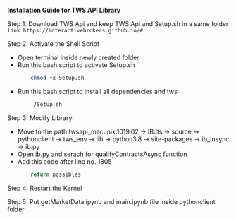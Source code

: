 **Installation Guide for TWS API Library**

Step 1: Download TWS Api and keep TWS Api and Setup.sh in a same folder 
	```link
		https://interactivebrokers.github.io/#
	```

Step 2: Activate the Shell Script
- Open terminal inside newly created folder
- Run this bash script to activate Setup.sh
	```bash
		chmod +x Setup.sh
	```
- Run this bash script to install all dependencies and tws
	```bash
		./Setup.sh
	```
	
Step 3: Modify Library:
- Move to the path twsapi_macunix.1019.02 -> IBJts -> source -> pythonclient 
	-> tws_env -> lib -> python3.8 -> site-packages -> ib_insync -> ib.py
- Open ib.py and serach for qualifyContractsAsync function
- Add this code after line no. 1805
	```py
		return possibles
	```
	
Step 4: Restart the Kernel

Step 5: Put getMarketData.ipynb and main.ipynb file inside pythonclient folder
